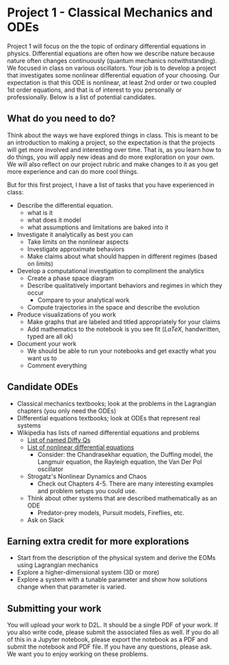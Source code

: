 # Project 1 - Classical Mechanics and ODEs

Project 1 will focus on the the topic of ordinary differential equations in physics. Differential equations are often how we describe nature because nature often changes continuously (quantum mechanics notwithstanding). We focused in class on various oscillators. Your job is to develop a project that investigates some nonlinear differential equation of your choosing. Our expectation is that this ODE is nonlinear, at least 2nd order or two coupled 1st order equations, and that is of interest to you personally or professionally. Below is a list of potential candidates.

## What do you need to do?

Think about the ways we have explored things in class. This is meant to be an introduction to making a project, so the expectation is that the projects will get more involved and interesting over time. That is, as you learn how to do things, you will apply new ideas and do more exploration on your own. We will also reflect on our project rubric and make changes to it as you get more experience and can do more cool things.

But for this first project, I have a list of tasks that you have experienced in class:

* Describe the differential equation.
    - what is it
    - what does it model
    - what assumptions and limitations are baked into it
* Investigate it analytically as best you can
    - Take limits on the nonlinear aspects
    - Investigate approximate behaviors
    - Make claims about what should happen in different regimes (based on limits)
* Develop a computational investigation to compliment the analytics
    - Create a phase space diagram
    - Describe qualitatively important behaviors and regimes in which they occur
        - Compare to your analytical work
    - Compute trajectories in the space and describe the evolution
* Produce visualizations of you work
    - Make graphs that are labeled and titled appropriately for your claims
    - Add mathematics to the notebook is you see fit ($LaTeX$, handwritten, typed are all ok)
* Document your work
    - We should be able to run your notebooks and get exactly what you want us to
    - Comment everything 

## Candidate ODEs

- Classical mechanics textbooks; look at the problems in the Lagrangian chapters (you only need the ODEs)
-  Differential equations textbooks; look at ODEs that represent real systems
-  Wikipedia has lists of named differential equations and problems
    - [List of named Diffy Qs](https://en.wikipedia.org/wiki/List_of_named_differential_equations)
	- [List of nonlinear differential equations](https://en.wikipedia.org/wiki/List_of_nonlinear_ordinary_differential_equations)
        - Consider: the Chandrasekhar equation, the Duffing model, the Langmuir equation, the Rayleigh equation, the Van Der Pol oscillator
    - Strogatz's Nonlinear Dynamics and Chaos
        - Check out Chapters 4-5. There are many interesting examples and problem setups you could use.
    - Think about other systems that are described mathematically as an ODE
        - Predator-prey models, Pursuit models, Fireflies, etc.
    - Ask on Slack 

## Earning extra credit for more explorations

- Start from the description of the physical system and derive the EOMs using Lagrangian mechanics
- Explore a higher-dimensional system (3D or more)
- Explore a system with a tunable parameter and show how solutions change when that parameter is varied.

## Submitting your work

You will upload your work to D2L. It should be a single PDF of your work. If you also write code, please submit the associated files as well. If you do all of this in a Jupyter notebook, please export the notebook as a PDF and submit the notebook and PDF file. If you have any questions, please ask. We want you to enjoy working on these problems.